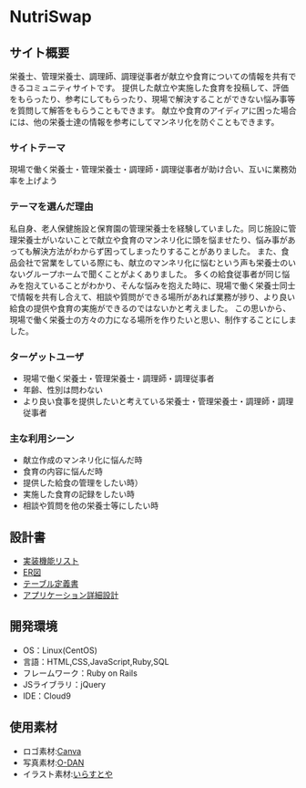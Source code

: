 # NutriSwap

## サイト概要
  栄養士、管理栄養士、調理師、調理従事者が献立や食育についての情報を共有できるコミュニティサイトです。
  提供した献立や実施した食育を投稿して、評価をもらったり、参考にしてもらったり、現場で解決することができない悩み事等を質問して解答をもらうこともできます。
  献立や食育のアイディアに困った場合には、他の栄養士達の情報を参考にしてマンネリ化を防ぐこともできます。

### サイトテーマ
  現場で働く栄養士・管理栄養士・調理師・調理従事者が助け合い、互いに業務効率を上げよう

### テーマを選んだ理由
  私自身、老人保健施設と保育園の管理栄養士を経験していました。同じ施設に管理栄養士がいないことで献立や食育のマンネリ化に頭を悩ませたり、悩み事があっても解決方法がわからず困ってしまったりすることがありました。
  また、食品会社で営業をしている際にも、献立のマンネリ化に悩むという声も栄養士のいないグループホームで聞くことがよくありました。
  多くの給食従事者が同じ悩みを抱えていることがわかり、そんな悩みを抱えた時に、現場で働く栄養士同士で情報を共有し合えて、相談や質問ができる場所があれば業務が捗り、より良い給食の提供や食育の実施ができるのではないかと考えました。
  この思いから、現場で働く栄養士の方々の力になる場所を作りたいと思い、制作することにしました。

### ターゲットユーザ
  - 現場で働く栄養士・管理栄養士・調理師・調理従事者
  - 年齢、性別は問わない
  - より良い食事を提供したいと考えている栄養士・管理栄養士・調理師・調理従事者

### 主な利用シーン
  - 献立作成のマンネリ化に悩んだ時
  - 食育の内容に悩んだ時
  - 提供した給食の管理をしたい時）
  - 実施した食育の記録をしたい時
  - 相談や質問を他の栄養士等にしたい時

## 設計書
  - [実装機能リスト](https://docs.google.com/spreadsheets/d/1aIdt1r1s5nlj3cKlUhVtg9XKzjSrvQfyRYr_4tPuhU8/edit#gid=885378170)
  - [ER図](https://app.diagrams.net/#G1UGY1XNr0sHVPBGN3rrk_iS81XOVZicEs)
  - [テーブル定義書](https://docs.google.com/spreadsheets/d/1vDSVLK87Pbx4NL0GgovdijHU2YhJOErt/edit#gid=1243549839)
  - [アプリケーション詳細設計](https://docs.google.com/spreadsheets/d/1iUMcV_3UvfWkVKx9hvYs6Kc9_wPS8x0E/edit#gid=549108681)

## 開発環境
- OS：Linux(CentOS)
- 言語：HTML,CSS,JavaScript,Ruby,SQL
- フレームワーク：Ruby on Rails
- JSライブラリ：jQuery
- IDE：Cloud9

## 使用素材
- ロゴ素材:[Canva](https://www.canva.com/ja_jp/create/logos/)
- 写真素材:[O-DAN](https://o-dan.net/ja/)
- イラスト素材:[いらすとや](https://www.irasutoya.com/)